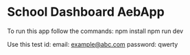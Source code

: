 # School Dashboard AebApp

To run this app follow the commands:
npm install
npm run dev

Use this test id:
email: example@abc.com
password: qwerty
